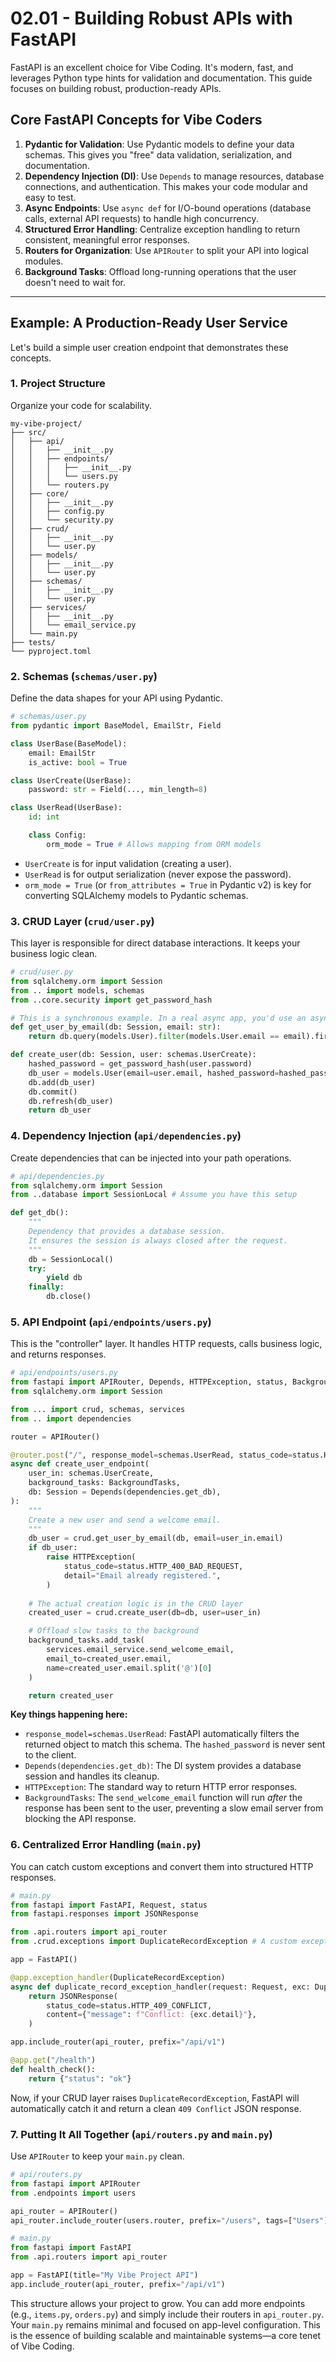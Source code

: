 # 02.01 - Building Robust APIs with FastAPI

FastAPI is an excellent choice for Vibe Coding. It's modern, fast, and leverages Python type hints for validation and documentation. This guide focuses on building robust, production-ready APIs.

## Core FastAPI Concepts for Vibe Coders

1.  **Pydantic for Validation**: Use Pydantic models to define your data schemas. This gives you "free" data validation, serialization, and documentation.
2.  **Dependency Injection (DI)**: Use `Depends` to manage resources, database connections, and authentication. This makes your code modular and easy to test.
3.  **Async Endpoints**: Use `async def` for I/O-bound operations (database calls, external API requests) to handle high concurrency.
4.  **Structured Error Handling**: Centralize exception handling to return consistent, meaningful error responses.
5.  **Routers for Organization**: Use `APIRouter` to split your API into logical modules.
6.  **Background Tasks**: Offload long-running operations that the user doesn't need to wait for.

---

## Example: A Production-Ready User Service

Let's build a simple user creation endpoint that demonstrates these concepts.

### 1. Project Structure

Organize your code for scalability.

```
my-vibe-project/
├── src/
│   ├── api/
│   │   ├── __init__.py
│   │   ├── endpoints/
│   │   │   ├── __init__.py
│   │   │   └── users.py
│   │   └── routers.py
│   ├── core/
│   │   ├── __init__.py
│   │   ├── config.py
│   │   └── security.py
│   ├── crud/
│   │   ├── __init__.py
│   │   └── user.py
│   ├── models/
│   │   ├── __init__.py
│   │   └── user.py
│   ├── schemas/
│   │   ├── __init__.py
│   │   └── user.py
│   ├── services/
│   │   ├── __init__.py
│   │   └── email_service.py
│   └── main.py
├── tests/
└── pyproject.toml
```

### 2. Schemas (`schemas/user.py`)

Define the data shapes for your API using Pydantic.

```python
# schemas/user.py
from pydantic import BaseModel, EmailStr, Field

class UserBase(BaseModel):
    email: EmailStr
    is_active: bool = True

class UserCreate(UserBase):
    password: str = Field(..., min_length=8)

class UserRead(UserBase):
    id: int

    class Config:
        orm_mode = True # Allows mapping from ORM models
```
-   `UserCreate` is for input validation (creating a user).
-   `UserRead` is for output serialization (never expose the password).
-   `orm_mode = True` (or `from_attributes = True` in Pydantic v2) is key for converting SQLAlchemy models to Pydantic schemas.

### 3. CRUD Layer (`crud/user.py`)

This layer is responsible for direct database interactions. It keeps your business logic clean.

```python
# crud/user.py
from sqlalchemy.orm import Session
from .. import models, schemas
from ..core.security import get_password_hash

# This is a synchronous example. In a real async app, you'd use an async DB driver.
def get_user_by_email(db: Session, email: str):
    return db.query(models.User).filter(models.User.email == email).first()

def create_user(db: Session, user: schemas.UserCreate):
    hashed_password = get_password_hash(user.password)
    db_user = models.User(email=user.email, hashed_password=hashed_password)
    db.add(db_user)
    db.commit()
    db.refresh(db_user)
    return db_user
```

### 4. Dependency Injection (`api/dependencies.py`)

Create dependencies that can be injected into your path operations.

```python
# api/dependencies.py
from sqlalchemy.orm import Session
from ..database import SessionLocal # Assume you have this setup

def get_db():
    """
    Dependency that provides a database session.
    It ensures the session is always closed after the request.
    """
    db = SessionLocal()
    try:
        yield db
    finally:
        db.close()
```

### 5. API Endpoint (`api/endpoints/users.py`)

This is the "controller" layer. It handles HTTP requests, calls business logic, and returns responses.

```python
# api/endpoints/users.py
from fastapi import APIRouter, Depends, HTTPException, status, BackgroundTasks
from sqlalchemy.orm import Session

from ... import crud, schemas, services
from .. import dependencies

router = APIRouter()

@router.post("/", response_model=schemas.UserRead, status_code=status.HTTP_201_CREATED)
async def create_user_endpoint(
    user_in: schemas.UserCreate,
    background_tasks: BackgroundTasks,
    db: Session = Depends(dependencies.get_db),
):
    """
    Create a new user and send a welcome email.
    """
    db_user = crud.get_user_by_email(db, email=user_in.email)
    if db_user:
        raise HTTPException(
            status_code=status.HTTP_400_BAD_REQUEST,
            detail="Email already registered.",
        )
    
    # The actual creation logic is in the CRUD layer
    created_user = crud.create_user(db=db, user=user_in)

    # Offload slow tasks to the background
    background_tasks.add_task(
        services.email_service.send_welcome_email,
        email_to=created_user.email,
        name=created_user.email.split('@')[0]
    )

    return created_user
```
**Key things happening here:**
-   `response_model=schemas.UserRead`: FastAPI automatically filters the returned object to match this schema. The `hashed_password` is never sent to the client.
-   `Depends(dependencies.get_db)`: The DI system provides a database session and handles its cleanup.
-   `HTTPException`: The standard way to return HTTP error responses.
-   `BackgroundTasks`: The `send_welcome_email` function will run *after* the response has been sent to the user, preventing a slow email server from blocking the API response.

### 6. Centralized Error Handling (`main.py`)

You can catch custom exceptions and convert them into structured HTTP responses.

```python
# main.py
from fastapi import FastAPI, Request, status
from fastapi.responses import JSONResponse

from .api.routers import api_router
from .crud.exceptions import DuplicateRecordException # A custom exception

app = FastAPI()

@app.exception_handler(DuplicateRecordException)
async def duplicate_record_exception_handler(request: Request, exc: DuplicateRecordException):
    return JSONResponse(
        status_code=status.HTTP_409_CONFLICT,
        content={"message": f"Conflict: {exc.detail}"},
    )

app.include_router(api_router, prefix="/api/v1")

@app.get("/health")
def health_check():
    return {"status": "ok"}
```
Now, if your CRUD layer raises `DuplicateRecordException`, FastAPI will automatically catch it and return a clean `409 Conflict` JSON response.

### 7. Putting It All Together (`api/routers.py` and `main.py`)

Use `APIRouter` to keep your `main.py` clean.

```python
# api/routers.py
from fastapi import APIRouter
from .endpoints import users

api_router = APIRouter()
api_router.include_router(users.router, prefix="/users", tags=["Users"])

# main.py
from fastapi import FastAPI
from .api.routers import api_router

app = FastAPI(title="My Vibe Project API")
app.include_router(api_router, prefix="/api/v1")
```

This structure allows your project to grow. You can add more endpoints (e.g., `items.py`, `orders.py`) and simply include their routers in `api_router.py`. Your `main.py` remains minimal and focused on app-level configuration. This is the essence of building scalable and maintainable systems—a core tenet of Vibe Coding.
